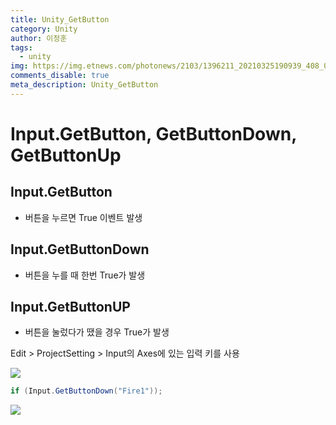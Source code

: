 ```yaml
---
title: Unity_GetButton
category: Unity
author: 이정훈
tags:
  - unity
img: https://img.etnews.com/photonews/2103/1396211_20210325190939_408_0012.jpg
comments_disable: true
meta_description: Unity_GetButton
---
```


# Input.GetButton, GetButtonDown, GetButtonUp

## Input.GetButton
- 버튼을 누르면 True 이벤트 발생

## Input.GetButtonDown
- 버튼을 누를 때 한번 True가 발생

## Input.GetButtonUP
- 버튼을 눌렀다가 땠을 경우 True가 발생

Edit > ProjectSetting > Input의 Axes에 있는 입력 키를 사용

![](https://i.imgur.com/oLBvUcx.png)

```c#
if (Input.GetButtonDown("Fire1"));
```


![](https://i.imgur.com/Y76dIob.png)

